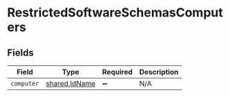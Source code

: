 # RestrictedSoftwareSchemasComputers


## Fields

| Field                                                 | Type                                                  | Required                                              | Description                                           |
| ----------------------------------------------------- | ----------------------------------------------------- | ----------------------------------------------------- | ----------------------------------------------------- |
| `computer`                                            | [shared.IdName](../../../sdk/models/shared/idname.md) | :heavy_minus_sign:                                    | N/A                                                   |